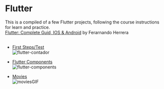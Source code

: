 # Flutter
This is a compiled of a few Flutter projects, following the course instructions for learn and practice. <br />
[Flutter: Complete Guid, IOS & Android](https://www.udemy.com/course/flutter-ios-android-fernando-herrera/) by Ferarnando Herrera
<br />
<br />

* [First Steps/Test](contador)<br />
![flutter-contador](https://user-images.githubusercontent.com/48134692/73150220-1920f700-407a-11ea-991a-4051d9990981.gif)

* [Flutter Components](componentes)<br />
![flutter-components](https://user-images.githubusercontent.com/48134692/73150228-26d67c80-407a-11ea-85ae-c6aa61320a8a.gif)

* [Movies](peliculas)<br />
![moviesGIF](https://user-images.githubusercontent.com/48134692/74692811-ced4f680-519d-11ea-8954-bed23b97bfb5.gif)
